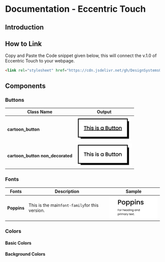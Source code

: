# Documentation - Eccentric Touch

## Introduction


## How to Link

Copy and Paste the Code snippet given below, this will connect the v.1.0 of Eccentric Touch to your webpage.

```html
<link rel="stylesheet" href="https://cdn.jsdelivr.net/gh/DesignSystemsOSS/eccentrictouch@master/src/lib/eccentric.css">
```

## Components

### Buttons

|Class Name|Output|
|----------|------|
|**cartoon_button**|![cartoon_button](screenshots/cartoon_button.png)|
|**cartoon_button non_decorated**|![cartoon_button-non_decorated](screenshots/cartoon_button-non_decorated.png)|



### Fonts

|Fonts|Description|Sample|
|----------|------|------|
|**Poppins**|This is the main`font-family`for this version.| ![Poppins](screenshots/Poppins.png)|



### Colors

#### Basic Colors

#### Background Colors

